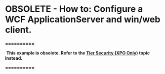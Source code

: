 
# OBSOLETE - How to: Configure a WCF ApplicationServer and win/web client.


<strong>==========</strong><br>
<p> <strong>This example is obsolete. Refer to the 
<a href="https://docs.devexpress.com/eXpressAppFramework/113439/data-security-and-safety/security-system/middle-tier-securityMiddle"> Tier Security (XPO Only)</a> topic instead.
</strong></p>
<p><strong>==========</strong></p>
